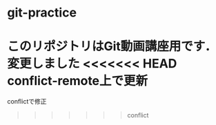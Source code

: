 # git-practice
このリポジトリはGit動画講座用です．
変更しました
<<<<<<< HEAD
conflict-remote上で更新
=======

conflictで修正
>>>>>>> conflict
